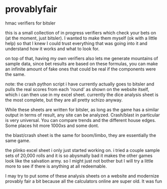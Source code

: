 # provablyfair
hmac verifiers for bitsler

this is a small collection of in progress verifiers which check your bets on (at the moment, just bitsler). I wanted to make them myself (ok with a little help) so that I knew I could trust everything that was going into it and understand how it works and what to look for. 

on top of that, having my own verifiers also lets me generate mountains of sample data, since bet results are based on these formulas, you can make an infinite amount of fake ones that could be real if the components were the same. 

note: the crash python script i have currently actually goes to bitsler and pulls the real scores from each 'round' as shown on the website itself, which i can then use in my excel sheet. currently the dice analysis sheet is the most complete, but they are all pretty schizo anyway. 

While these sheets are written for bitsler, as long as the game has a similar output in terms of result, any site can be analyzed. Crash/blast in particular is very universal. You can compare trends and the different house edges. Some places hit more 1000xs and some dont. 

the blast/crash sheet is the same for boom/limbo, they are essentially the same game. 

the plinko excel sheet i only just started working on. i tried a couple sample sets of 20,000 rolls and it is so abysmally bad it makes the other games look like the salvation army. so I might just not bother but I will try a little more to see if there is anything at all redeemable. 

I may try to put some of these analysis sheets on a website and modernize provably fair a bit because all the calculators online are super old. It was fun

